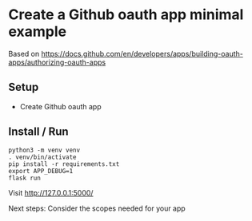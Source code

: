# Create a Github oauth app minimal example

Based on https://docs.github.com/en/developers/apps/building-oauth-apps/authorizing-oauth-apps

## Setup
- Create Github oauth app

## Install / Run

```
python3 -m venv venv
. venv/bin/activate
pip install -r requirements.txt
export APP_DEBUG=1
flask run
```
Visit http://127.0.0.1:5000/

Next steps: Consider the scopes needed for your app
